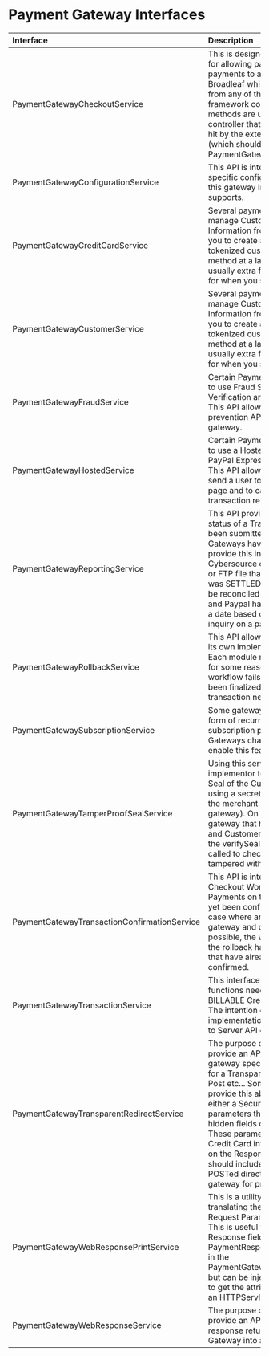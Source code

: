 # Payment Gateway Interfaces

| Interface | Description |
| :----------- | :---------- |
| PaymentGatewayCheckoutService | This is designed as a generic contract for allowing payment modules to add payments to an order represented in Broadleaf while still staying decoupled from any of the Broadleaf core framework concepts. These service methods are usually invoked from the controller that listens to the endpoint hit by the external payment provider (which should be a subclass of PaymentGatewayAbstractController).|
| PaymentGatewayConfigurationService | This API is intended to define the specific configuration parameters that this gateway implementation currently supports. |
| PaymentGatewayCreditCardService | Several payment gateways allow you to manage Customer and Credit Card Information from the gateway allowing you to create a transaction from the tokenized customer or payment method at a later date. Note: These are usually extra features you need to pay for when you sign up with the Gateway |
| PaymentGatewayCustomerService | Several payment gateways allow you to manage Customer and Credit Card Information from the gateway allowing you to create a transaction from the tokenized customer or payment method at a later date. Note: These are usually extra features you need to pay for when you sign up with the Gateway |
| PaymentGatewayFraudService | Certain Payment Integrations allow you to use Fraud Services like Address Verification and Buyer Authentication. This API allows you to call certain fraud prevention APIs exposed from the gateway. |
| PaymentGatewayHostedService |  Certain Payment Integrations allow you to use a Hosted Solution, such as PayPal Express and SagePay Form. This API allows you to create the call to send a user to the Gateway's Hosted page and to capture and record transaction responses back from them.|
| PaymentGatewayReportingService | This API provides the ability to get the status of a Transaction after it has been submitted to the Gateway. Gateways have different ways to provide this information. For example, Cybersource can provide a nightly feed or FTP file that contain details of what was SETTLED, CHARGEBACK, etc... to be reconciled in your system. Braintree and Paypal have API hooks to either do a date based query or an individual inquiry on a particular transaction.  |
| PaymentGatewayRollbackService | This API allows each module to provide its own implementation for rollback. Each module needs to implement this if for some reason the checkout workflow fails after payments have been finalized and the submitted transaction needs to rollback. |
| PaymentGatewaySubscriptionService | Some gateways allow you to create a form of recurring billing by creating a subscription profile. Note: Some Gateways charge an extra fee to enable this feature |
| PaymentGatewayTamperProofSealService | Using this service allows the implementor to create a Tamper Proof Seal of the Customer and Order ID using a secret key (one option being the merchant secret key of the gateway). On any web response from a gateway that has plain-text Order ID and Customer ID parameters returned, the verifySeal() method should be called to check if the values have been tampered with. |
| PaymentGatewayTransactionConfirmationService | This API is intended to be called by the Checkout Workflow to confirm all Payments on the order that have not yet been confirmed/finalized. In the case where an error is thrown by the gateway and confirming is not possible, the workflow should invoke the rollback handlers on any Payments that have already been successfully confirmed. |
| PaymentGatewayTransactionService | This interface provides the basic functions needed to create the normal BILLABLE Credit Card Transactions. The intention of these method implementations are to make a Server to Server API call. |
| PaymentGatewayTransparentRedirectService | The purpose of this interface is to provide an API that will create any gateway specific parameters needed for a Transparent Redirect/Silent Order Post etc... Some payment gateways provide this ability and will generate either a Secure Token or some hashed parameters that will be placed as hidden fields on your Credit Card form. These parameters (along with the Credit Card information) will be placed on the ResponseDTO and your HTML should include these fields to be POSTed directly to the implementing gateway for processing. |
| PaymentGatewayWebResponsePrintService | This is a utility service that aids in translating the Request Attribute and Request Parameters to a single String. This is useful when setting the Raw Response fields on a PaymentResponseDTO. Primarily used in the PaymentGatewayWebResponseService but can be injected anywhere you need to get the attributes or paraeters from an HTTPServletRequest as a String. |
| PaymentGatewayWebResponseService | The purpose of this interface is to provide an API that will translate a web response returned from a Payment Gateway into a PaymentResponseDTO |
